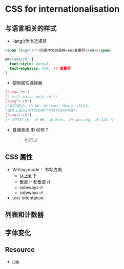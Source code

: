 # CSS for internationalisation

## 与语言相关的样式

- :lang()伪类选择器

```html
<span lang="zh">但是中文则是用<em>着重号</em></span>
```

```css
em:lang(zh) {
  font-style: normal;
  text-emphasis: dot; // 着重号
}
```

- 使用属性选择器

```css
[lang="zh"]
/* will match only zh */
[lang^="zh"]
/*将匹配zh，zh HK，zh Hans，zhong，zh123…
*基本上是以zh作为前两个字符的任何内容*/
[lang|="zh"]
/* 将匹配 zh, zh-HK, zh-Hans, zh-amazing, zh-123 */
```

- 普通类或 ID 如何？
  > 也可以

## CSS 属性

- Writing mode： 书写方向
  - 从上到下
  - 垂直 lr 和垂直 rl
  - sideways-lr
  - sideways-rl
- text-orientation

## 列表和计数器

## 字体变化

## Resource

- [link](https://chenhuijing.com/blog/css-for-i18n/)
